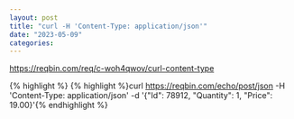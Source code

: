 ```yaml
---
layout: post
title: "curl -H 'Content-Type: application/json'"
date: "2023-05-09"
categories: 
---
```

<p><a href="https://reqbin.com/req/c-woh4qwov/curl-content-type">https://reqbin.com/req/c-woh4qwov/curl-content-type</a></p>

{% highlight %}
{% highlight %}curl https://reqbin.com/echo/post/json
   -H &#39;Content-Type: application/json&#39;
   -d &#39;{&quot;Id&quot;: 78912, &quot;Quantity&quot;: 1,
&quot;Price&quot;: 19.00}&#39;{% endhighlight %}

